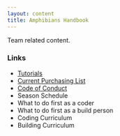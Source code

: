 ```yaml
---
layout: content
title: Amphibians Handbook
---
```


Team related content.

### Links

* [Tutorials](/team/tutorials)
* [Current Purchasing List](/team/purchasing-list)
* [Code of Conduct](/team/code-of-conduct)
* Season Schedule
* What to do first as a coder
* What to do first as a build person
* Coding Curriculum
* Building Curriculum
